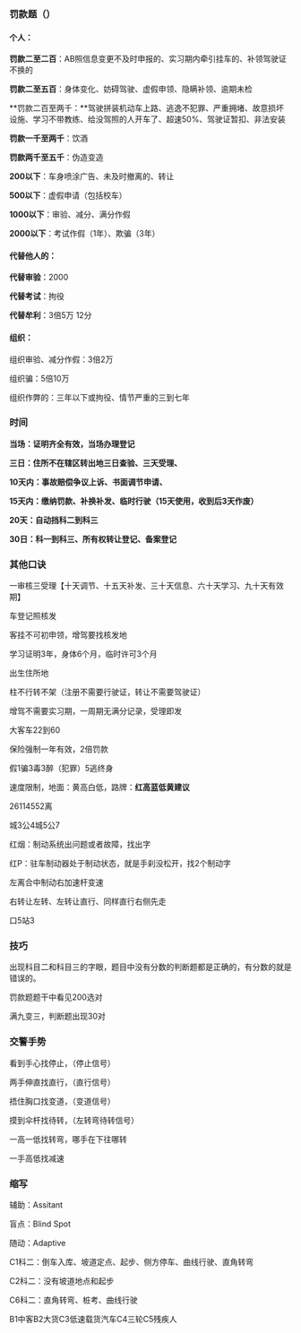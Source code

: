 ### 罚款题（）

#### 个人：

**罚款二至二百**：AB照信息变更不及时申报的、实习期内牵引挂车的、补领驾驶证不换的

**罚款二至五百**：身体变化、妨碍驾驶、虚假申领、隐瞒补领、逾期未检

**罚款二百至两千：**驾驶拼装机动车上路、逃逸不犯罪、严重拥堵、故意损坏设施、学习不带教练、给没驾照的人开车了、超速50%、驾驶证暂扣、非法安装

**罚款一千至两千**：饮酒

**罚款两千至五千**：伪造变造



**200以下**：车身喷涂广告、未及时撤离的、转让

**500以下**：虚假申请（包括校车）

**1000以下**：审验、减分、满分作假

**2000以下**：考试作假（1年）、欺骗（3年）

#### 代替他人的：

**代替审验**：2000

**代替考试**：拘役

**代替牟利**：3倍5万 12分

#### 组织：

组织审验、减分作假：3倍2万

组织骗：5倍10万

组织作弊的：三年以下或拘役、情节严重的三到七年



### 时间

**当场：证明齐全有效，当场办理登记**

**三日：住所不在辖区转出地三日查验、三天受理、**

**10天内：事故赔偿争议上诉、书面调节申请、**

**15天内：缴纳罚款、补换补发、临时行驶（15天使用，收到后3天作废）**

**20天：自动挡科二到科三**

**30日：科一到科三、所有权转让登记、备案登记**

### 其他口诀

一审核三受理【十天调节、十五天补发、三十天信息、六十天学习、九十天有效期】

车登记照核发

客挂不可初申领，增驾要找核发地

学习证明3年，身体6个月，临时许可3个月

出生住所地

柱不行转不架（注册不需要行驶证，转让不需要驾驶证）

增驾不需要实习期，一周期无满分记录，受理即发

大客车22到60

保险强制一年有效，2倍罚款

假1骗3毒3醉（犯罪）5逃终身

速度限制，地面：黄高白低，路牌：**红高蓝低黄建议**

26114552离

城3公4城5公7

红烟：制动系统出问题或者故障，找出字

红P：驻车制动器处于制动状态，就是手刹没松开，找2个制动字

左离合中制动右加速杆变速

右转让左转、左转让直行、同样直行右侧先走

口5站3



### 技巧

出现科目二和科目三的字眼，题目中没有分数的判断题都是正确的，有分数的就是错误的。

罚款题题干中看见200选对

满九变三，判断题出现30对



### 交警手势

看到手心找停止，（停止信号）

两手伸直找直行，（直行信号）

捂住胸口找变道，（变道信号）

摸到伞杆找待转，（左转弯待转信号）

一高一低找转弯，哪手在下往哪转

一手高低找减速

### 缩写

辅助：Assitant

盲点：Blind Spot

随动：Adaptive







C1科二：倒车入库、坡道定点、起步、侧方停车、曲线行驶、直角转弯

C2科二：没有坡道地点和起步

C6科二：直角转弯、桩考、曲线行驶

B1中客B2大货C3低速载货汽车C4三轮C5残疾人

